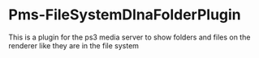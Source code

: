 Pms-FileSystemDlnaFolderPlugin
==============================

This is a plugin for the ps3 media server to show folders and files on the renderer like they are in the file system
